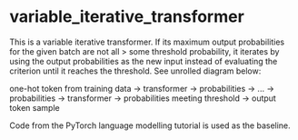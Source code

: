 # variable_iterative_transformer

This is a variable iterative transformer.
If its maximum output probabilities for the given batch are not all > some threshold probability,
it iterates by using the output probabilities as the new input instead of evaluating the
criterion until it reaches the threshold. See unrolled diagram below:

one-hot token from training data -> transformer -> probabilities -> ... -> 
probabilities -> transformer -> probabilities meeting threshold -> output token sample

Code from the PyTorch language modelling tutorial is used as the baseline.
